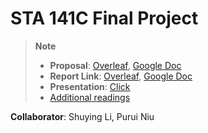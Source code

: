 # STA 141C Final Project
> **Note**
>
> * **Proposal**: [Overleaf](https://www.overleaf.com/read/zzxmzqdfcswf), [Google Doc](https://docs.google.com/document/d/1dcO3OXuVgp5WP37fM8YsEkzJwXTj8SWeJz0VrOypLmI/edit?usp=sharing)
> * **Report Link**: [Overleaf](https://www.overleaf.com/3624512345cpgpgkhmhhgz), [Google Doc](https://docs.google.com/document/d/1O6-xgb9vxj_4k-UZL5II3unEeGhPr-5oWcNJRvrE7CU/edit?usp=sharing)
> * **Presentation**: [Click]()
> * [Additional readings](Additional%20Readings.md)

**Collaborator**: Shuying Li, Purui Niu
